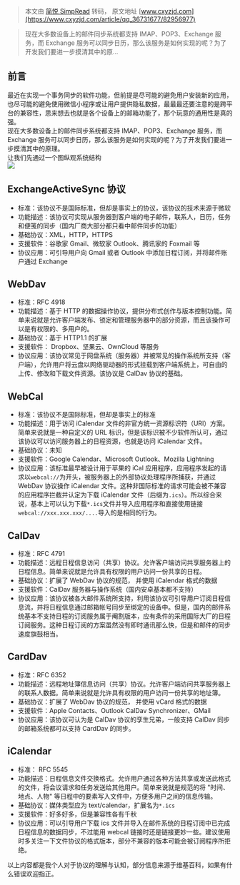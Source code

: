> 本文由 [简悦 SimpRead](http://ksria.com/simpread/) 转码， 原文地址 [www.cxyzjd.com](https://www.cxyzjd.com/article/qq_36731677/82956977)

> 现在大多数设备上的邮件同步系统都支持 IMAP、POP3、Exchange 服务，而 Exchange 服务可以同步日历，那么该服务是如何实现的呢？为了开发我们要进一步摸清其中的原...

前言
--

最近在实现一个事务同步的软件功能，但前提是尽可能的避免用户安装新的应用，也尽可能的避免使用微信小程序或让用户提供隐私数据，最最最还要注意的是跨平台的兼容性，思来想去也就是各个设备上的邮箱功能了，那个玩意的通用性是真的强。  
现在大多数设备上的邮件同步系统都支持 IMAP、POP3、Exchange 服务，而 Exchange 服务可以同步日历，那么该服务是如何实现的呢？为了开发我们要进一步摸清其中的原理。  
让我们先通过一个图纵观系统结构  
![](https://img-blog.csdn.net/20181008201219786?watermark/2/text/aHR0cHM6Ly9ibG9nLmNzZG4ubmV0L3FxXzM2NzMxNjc3/font/5a6L5L2T/fontsize/400/fill/I0JBQkFCMA==/dissolve/70)

ExchangeActiveSync 协议
---------------------

*   标准：该协议不是国际标准，但却是事实上的协议，该协议的技术来源于微软
*   功能描述：该协议可实现从服务器到客户端的电子邮件，联系人，日历，任务和便笺的同步（国内厂商大部分都只看中邮件同步的功能）
*   基础协议：XML，HTTP，HTTPS
*   支援软件：谷歌家 Gmail、微软家 Outlook、腾讯家的 Foxmail 等
*   协议应用：可引导用户向 Gmail 或者 Outlook 中添加日程订阅，并将邮件账户通过 Exchange

WebDav
------

*   标准：RFC 4918
*   功能描述：基于 HTTP 的数据操作协议，提供分布式创作与版本控制功能。简单来说就是允许客户端发布、锁定和管理服务器中的部分资源，而且该操作可以是有权限的、多用户的。
*   基础协议：基于 HTTP1.1 的扩展
*   支援软件： Dropbox、坚果云、OwnCloud 等服务
*   协议应用：该协议常见于网盘系统（服务器）并被常见的操作系统所支持（客户端），允许用户将云盘以网络驱动器的形式挂载到客户端系统上，可自由的上传、修改和下载文件资源。该协议是 CalDav 协议的基础。

WebCal
------

*   标准：该协议不是国际标准，但却是事实上的标准
*   功能描述：用于访问 iCalendar 文件的非官方统一资源标识符（URI）方案。简单来说就是一种自定义的 URL 标识，但是该标识被不少软件所认可，通过该协议可以访问服务器上的日程资源，也就是访问 iCalendar 文件。
*   基础协议：未知
*   支援软件：Google Calendar、Microsoft Outlook、Mozilla Lightning
*   协议应用：该标准最早被设计用于苹果的 iCal 应用程序，应用程序发起的请求以`webcal://`为开头，被服务器上的外部协议处理程序所捕获，并通过 WebDav 协议操作 iCalendar 文件。这种非国际标准的请求可能会被不兼容的应用程序拦截并认定为下载 iCalendar 文件（后缀为`.ics`）。所以综合来说，基本上可以认为下载`*.ics`文件并导入应用程序和直接使用链接`webcal://xxx.xxx.xxx/....`导入的是相同的行为。

CalDav
------

*   标准：RFC 4791
*   功能描述：远程日程信息访问（共享）协议。允许客户端访问共享服务器上的日程信息。简单来说就是允许具有权限的用户访问一份共享的日程。
*   基础协议：扩展了 WebDav 协议的规范， 并使用 iCalendar 格式的数据
*   支援软件：CalDav 服务器与操作系统（国内安卓基本都不支持）
*   协议应用：该协议被各大邮件系统所支持，利用该协议可引导用户订阅日程信息流，并将日程信息通过邮箱帐号同步至绑定的设备中。但是，国内的邮件系统基本不支持日程的订阅服务属于阉割版本，应有条件的采用国际大厂的日程订阅服务。这种日程订阅的方案虽然没有即时通讯那么快，但是和邮件的同步速度旗鼓相当。

CardDav
-------

*   标准：RFC 6352
*   功能描述：远程地址簿信息访问（共享）协议。允许客户端访问共享服务器上的联系人数据。简单来说就是允许具有权限的用户访问一份共享的地址簿。
*   基础协议：扩展了 WebDav 协议的规范， 并使用 vCard 格式的数据
*   支援软件：Apple Contacts、Outlook CalDav Synchronizer、GMail
*   协议应用：该协议可认为是 CalDav 协议的孪生兄弟，一般支持 CalDav 同步的邮箱系统都可以支持 CardDav 的同步。

iCalendar
---------

*   标准： RFC 5545
*   功能描述：日程信息文件交换格式。允许用户通过各种方法共享或发送此格式的文件，将会议请求和任务发送给其他用户。简单来说就是规范的将 "时间、地点、人物" 等日程中的要素写入文件中，方便多用户之间的信息传输。
*   基础协议：媒体类型应为 text/calendar，扩展名为`*.ics`
*   支援软件：好多好多，但是兼容性各有千秋
*   协议应用：可以引导用户下载 ics 文件并导入在邮件系统的日程订阅中已完成日程信息的数据同步，不过能用 webcal 链接时还是链接更妙一些。建议使用时多关注一下文件协议的格式版本，部分不兼容的版本可能会被订阅程序所拒绝。

以上内容都是我个人对于协议的理解与认知，部分信息来源于维基百科，如果有什么错误欢迎指正。